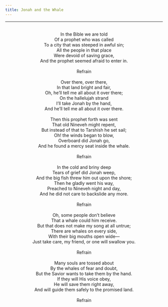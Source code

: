 ```yaml
---
title: Jonah and the Whale
---
```


---
<center>
<br/>
In the Bible we are told<br/>
Of a prophet who was called<br/>
To a city that was steeped in awful sin;<br/>
All the people in that place<br/>
Were devoid of saving grace,<br/>
And the prophet seemed afraid to enter in.<br/>
<br/>
Refrain<br/>
<br/>
Over there, over there,<br/>
In that land bright and fair,<br/>
Oh, he’ll tell me all about it over there;<br/>
On the hallelujah strand<br/>
I’ll take Jonah by the hand,<br/>
And he’ll tell me all about it over there.<br/>
<br/>
Then this prophet forth was sent<br/>
That old Nineveh might repent,<br/>
But instead of that to Tarshish he set sail;<br/>
Oh! the winds began to blow,<br/>
Overboard did Jonah go,<br/>
And he found a mercy seat inside the whale.<br/>
<br/>
Refrain<br/>
<br/>
In the cold and briny deep<br/>
Tears of grief did Jonah weep,<br/>
And the big fish threw him out upon the shore;<br/>
Then he gladly went his way,<br/>
Preached to Nineveh night and day,<br/>
And he did not care to backslide any more.<br/>
<br/>
Refrain<br/>
<br/>
Oh, some people don’t believe<br/>
That a whale could him receive.<br/>
But that does not make my song at all untrue;<br/>
There are whales on every side,<br/>
With their big mouths open wide—<br/>
Just take care, my friend, or one will swallow you.<br/>
<br/>
Refrain<br/>
<br/>
Many souls are tossed about<br/>
By the whales of fear and doubt,<br/>
But the Savior wants to take them by the hand.<br/>
If they will His voice obey,<br/>
He will save them right away,<br/>
And will guide them safely to the promised land.<br/>
<br/>
Refrain<br/>

</center>